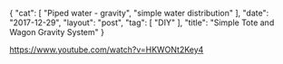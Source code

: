 {
   "cat": [
      "Piped water - gravity",
      "simple water distribution"
   ],
   "date": "2017-12-29",
   "layout": "post",
   "tag": [
      "DIY"
   ],
   "title": "Simple  Tote and Wagon Gravity System"
}

https://www.youtube.com/watch?v=HKWONt2Key4